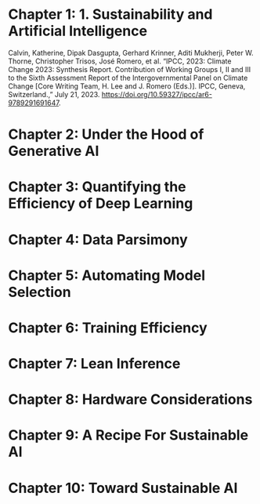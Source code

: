 # Chapter 1: 1. Sustainability and Artificial Intelligence

Calvin, Katherine, Dipak Dasgupta, Gerhard Krinner, Aditi Mukherji, Peter W. Thorne, Christopher Trisos, José Romero, et al. “IPCC, 2023: Climate Change 2023: Synthesis Report. Contribution of Working Groups I, II and III to the Sixth Assessment Report of the Intergovernmental Panel on Climate Change [Core Writing Team, H. Lee and J. Romero (Eds.)]. IPCC, Geneva, Switzerland.,” July 21, 2023. https://doi.org/10.59327/ipcc/ar6-9789291691647.


# Chapter 2: Under the Hood of Generative AI

# Chapter 3: Quantifying the Efficiency of Deep Learning

# Chapter 4: Data Parsimony

# Chapter 5: Automating Model Selection

# Chapter 6: Training Efficiency

# Chapter 7: Lean Inference

# Chapter 8: Hardware Considerations

# Chapter 9: A Recipe For Sustainable AI

# Chapter 10: Toward Sustainable AI

